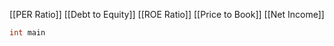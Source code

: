 [[PER Ratio]]
[[Debt to Equity]]
[[ROE Ratio]]
[[Price to Book]]
[[Net Income]]

```cpp title:test.cpp
int main
```